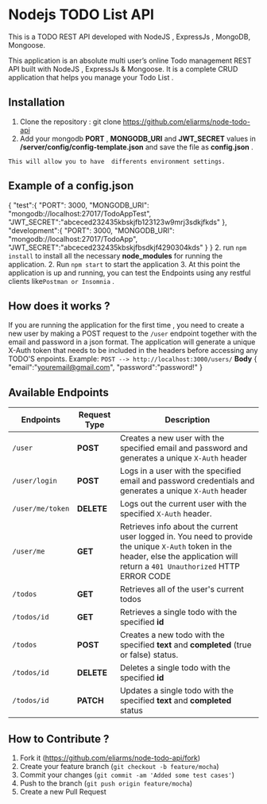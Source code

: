 # Nodejs TODO List API
 This is a TODO REST API  developed with NodeJS , ExpressJs , MongoDB, Mongoose.

This application is an absolute multi user’s online Todo management REST API built with NodeJS , ExpressJs  & Mongoose. It is a complete CRUD application that helps you manage your Todo List .

## Installation

1. Clone the repository :  git clone https://github.com/eliarms/node-todo-api
2. Add your mongodb **PORT** , **MONGODB_URI** and **JWT_SECRET** values in **/server/config/config-template.json** and save the file as **config.json** .

```This will allow you to have  differents environment settings.```

## Example of a config.json 
{
    "test":{
        "PORT": 3000,
        "MONGODB_URI": "mongodb://localhost:27017/TodoAppTest",
        "JWT_SECRET":"abceced232435kbskjfb123123w9mrj3sdkjfkds"
    },
    "development":{
        "PORT": 3000,
        "MONGODB_URI": "mongodb://localhost:27017/TodoApp",
        "JWT_SECRET":"abceced232435kbskjfbsdkjf4290304kds"
    }
}
2. run ```npm install``` to install all the necessary **node_modules** for running the application.
2. Run ```npm start``` to start the application 
3. At this point the application is up and running, you can test the Endpoints using any restful clients like```Postman or Insomnia``` .

## How does it works ?
If you are running the application for the first time , you need to create a new user by making a POST request to the  ```/user```  endpoint together with the email and password in a json format. The application will generate a unique X-Auth token that needs to be included in the headers before accessing any TODO'S enpoints.
Example:
```POST --> http://localhost:3000/users/```
**Body**
{
	"email":"youremail@gmail.com",
	"password":"password!"
}

## Available Endpoints

| Endpoints  | Request Type | Description
| ---------- | ---- | ---------- |
| `/user`  | **POST**  | Creates a new user with the specified email and password and generates a unique ```X-Auth``` header
| `/user/login`  | **POST**  | Logs in a user with the specified email and password credentials and generates a unique ```X-Auth``` header
| `/user/me/token` | **DELETE** | Logs out the current user with the specified ```X-Auth``` header.
| `/user/me` | **GET** | Retrieves info about the current user logged in. You need to provide the unique  ```X-Auth``` token in the header, else the application will return a ```401 Unauthorized``` HTTP ERROR CODE
| `/todos` | **GET** | Retrieves all of the user's current todos
| `/todos/id` | **GET** | Retrieves a single todo with the specified **id**
| `/todos` | **POST** | Creates a new todo with the specified **text** and **completed** (true or false) status. 
| `/todos/id` | **DELETE** | Deletes a single todo with the specified **id**
| `/todos/id` | **PATCH** | Updates a single todo with the specified **text** and **completed** status



## How to Contribute ?
1. Fork it (<https://github.com/eliarms/node-todo-api/fork>)
2. Create your feature branch (`git checkout -b feature/mocha`)
3. Commit your changes (`git commit -am 'Added some test cases'`)
4. Push to the branch (`git push origin feature/mocha`)
5. Create a new Pull Request

